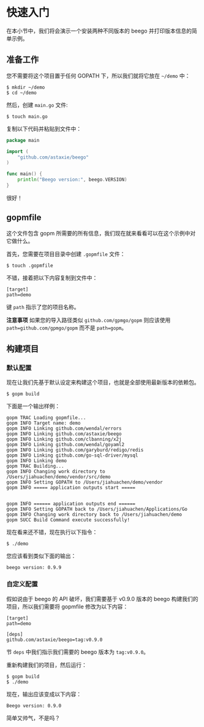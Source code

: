 快速入门
====

在本小节中，我们将会演示一个安装两种不同版本的 beego 并打印版本信息的简单示例。

## 准备工作

您不需要将这个项目置于任何 GOPATH 下，所以我们就将它放在  `~/demo` 中：

	$ mkdir ~/demo
	$ cd ~/demo
	
然后，创建 `main.go` 文件:

	$ touch main.go
	
复制以下代码并粘贴到文件中：

```go
package main

import (
	"github.com/astaxie/beego"
)

func main() {
	println("Beego version:", beego.VERSION)
}
```

很好！

## gopmfile

这个文件包含 gopm 所需要的所有信息，我们现在就来看看可以在这个示例中对它做什么。

首先，您需要在项目目录中创建 `.gopmfile` 文件：

	$ touch .gopmfile
	
不错，接着把以下内容复制到文件中：

	[target]
	path=demo
	
键 `path` 指示了您的项目名称。

**注意事项** 如果您的导入路径类似 `github.com/gpmgo/gopm` 则应该使用 `path=github.com/gpmgo/gopm` 而不是 `path=gopm`。

## 构建项目

### 默认配置

现在让我们先基于默认设定来构建这个项目，也就是全部使用最新版本的依赖包。

	$ gopm build
	
下面是一个输出样例：

	gopm TRAC Loading gopmfile...
	gopm INFO Target name: demo
	gopm INFO Linking github.com/wendal/errors
	gopm INFO Linking github.com/astaxie/beego
	gopm INFO Linking github.com/clbanning/x2j
	gopm INFO Linking github.com/wendal/goyaml2
	gopm INFO Linking github.com/garyburd/redigo/redis
	gopm INFO Linking github.com/go-sql-driver/mysql
	gopm INFO Linking demo
	gopm TRAC Building...
	gopm INFO Changing work directory to /Users/jiahuachen/demo/vendor/src/demo
	gopm INFO Setting GOPATH to /Users/jiahuachen/demo/vendor
	gopm INFO ===== application outputs start =====
	
	
	gopm INFO ====== application outputs end ======
	gopm INFO Setting GOPATH back to /Users/jiahuachen/Applications/Go
	gopm INFO Changing work directory back to /Users/jiahuachen/demo
	gopm SUCC Build Command execute successfully!
	
现在看来还不错，现在执行以下指令：

	$ ./demo
	
您应该看到类似下面的输出：

	beego version: 0.9.9
	
### 自定义配置

假如说由于 beego 的 API 破坏，我们需要基于 v0.9.0 版本的 beego 构建我们的项目，所以我们需要将 gopmfile 修改为以下内容：

	[target]
	path=demo
	
	[deps]
	github.com/astaxie/beego=tag:v0.9.0
	
节 `deps` 中我们指示我们需要的 beego 版本为 `tag:v0.9.0`。

重新构建我们的项目，然后运行：

	$ gopm build
	$ ./demo
	
现在，输出应该变成以下内容：

	Beego version: 0.9.0
	
简单又帅气，不是吗？